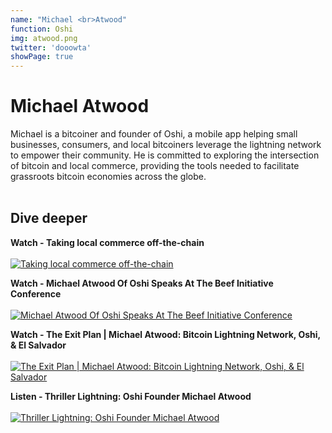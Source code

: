 ```yaml
---
name: "Michael <br>Atwood"
function: Oshi
img: atwood.png
twitter: 'dooowta'
showPage: true
---
```


# Michael Atwood
 
Michael is a bitcoiner and founder of Oshi, a mobile app helping small businesses, consumers, and local bitcoiners leverage the lightning network to empower their community. He is committed to exploring the intersection of bitcoin and local commerce, providing the tools needed to facilitate grassroots bitcoin economies across the globe.
<br><br>

## Dive deeper


<div class="grid grid-cols-2 gap-5">
<div class="p-3 my-2">

**Watch - Taking local commerce off-the-chain** <br><br>
[ ![Taking local commerce off-the-chain](/2022/content/localcommerce.png)](https://youtu.be/o0m9aq8N7js/)
</div>

<div class="p-3 my-2">

**Watch - Michael Atwood Of Oshi Speaks At The Beef Initiative Conference** <br><br>
[ ![Michael Atwood Of Oshi Speaks At The Beef Initiative Conference](/2022/content/atwood1.png)](https://www.youtube.com/watch?v=-dXOahr8HWw/)
</div>

<div class="p-3 my-2">

**Watch - The Exit Plan | Michael Atwood: Bitcoin Lightning Network, Oshi, & El Salvador** <br><br>
[ ![The Exit Plan | Michael Atwood: Bitcoin Lightning Network, Oshi, & El Salvador](/2022/content/michael_renegade.png)](https://www.youtube.com/watch?v=rnL5rsWwF3s/)
</div>

<div class="p-3 my-2">

**Listen - Thriller Lightning: Oshi Founder Michael Atwood** <br><br>
[ ![Thriller Lightning: Oshi Founder Michael Atwood](/2022/content/michael_thriller.png)](https://www.thrillerbitcoin.com/thriller-lightning-michaelatwood/)
</div>


<br>
